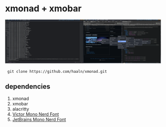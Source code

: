 # xmonad + xmobar # 

<p align="center">
  <img src="./screenshot/1.png" width="800" title="a minimal dual monitor setup">
</p>

` git clone https://github.com/haaln/xmonad.git`

## dependencies ## 

1. xmonad
2. xmobar
3. alacritty
4. [Victor Mono Nerd Font][id]
5. [JetBrains Mono Nerd Font][id2]

[id]: https://github.com/ryanoasis/nerd-fonts/releases/download/v3.0.2/VictorMono.zip
[id2]: https://github.com/ryanoasis/nerd-fonts/releases/download/v3.0.2/JetBrainsMono.zip
